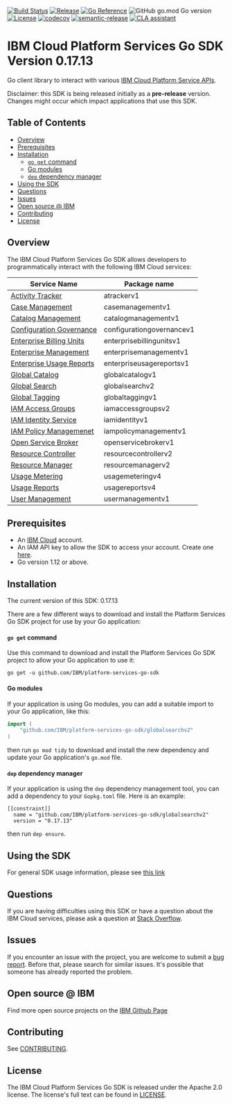 [![Build Status](https://travis-ci.com/IBM/platform-services-go-sdk.svg?branch=main)](https://travis-ci.com/IBM/platform-services-go-sdk)
[![Release](https://img.shields.io/github/v/release/IBM/platform-services-go-sdk)](https://github.com/IBM/platform-services-go-sdk/releases/latest)
[![Go Reference](https://pkg.go.dev/badge/github.com/IBM/platform-services-go-sdk.svg)](https://pkg.go.dev/github.com/IBM/platform-services-go-sdk)
![GitHub go.mod Go version](https://img.shields.io/github/go-mod/go-version/IBM/platform-services-go-sdk)
[![License](https://img.shields.io/badge/License-Apache%202.0-blue.svg)](https://opensource.org/licenses/Apache-2.0)
[![codecov](https://codecov.io/gh/IBM/platform-services-go-sdk/branch/main/graph/badge.svg)](https://codecov.io/gh/IBM/platform-services-go-sdk)
[![semantic-release](https://img.shields.io/badge/%20%20%F0%9F%93%A6%F0%9F%9A%80-semantic--release-e10079.svg)](https://github.com/semantic-release/semantic-release)
[![CLA assistant](https://cla-assistant.io/readme/badge/ibm/platform-services-go-sdk)](https://cla-assistant.io/ibm/platform-services-go-sdk)


# IBM Cloud Platform Services Go SDK Version 0.17.13

Go client library to interact with various
[IBM Cloud Platform Service APIs](https://cloud.ibm.com/docs?tab=api-docs&category=platform_services).

Disclaimer: this SDK is being released initially as a **pre-release** version.
Changes might occur which impact applications that use this SDK.

## Table of Contents
<!--
  The TOC below is generated using the `markdown-toc` node package.

      https://github.com/jonschlinkert/markdown-toc

  You should regenerate the TOC after making changes to this file.

      npx markdown-toc -i README.md
  -->

<!-- toc -->

- [Overview](#overview)
- [Prerequisites](#prerequisites)
- [Installation](#installation)
    + [`go get` command](#go-get-command)
    + [Go modules](#go-modules)
    + [`dep` dependency manager](#dep-dependency-manager)
- [Using the SDK](#using-the-sdk)
- [Questions](#questions)
- [Issues](#issues)
- [Open source @ IBM](#open-source--ibm)
- [Contributing](#contributing)
- [License](#license)

<!-- tocstop -->

## Overview

The IBM Cloud Platform Services Go SDK allows developers to programmatically interact with the following IBM Cloud services:

Service Name | Package name 
--- | --- 
[Activity Tracker](https://test.cloud.ibm.com/apidocs/atracker) | atrackerv1
[Case Management](https://cloud.ibm.com/apidocs/case-management) | casemanagementv1
[Catalog Management](https://cloud.ibm.com/apidocs/resource-catalog/private-catalog) | catalogmanagementv1
[Configuration Governance](https://cloud.ibm.com/apidocs/security-compliance/config) | configurationgovernancev1
[Enterprise Billing Units](https://cloud.ibm.com/apidocs/enterprise-apis/billing-unit) | enterprisebillingunitsv1
[Enterprise Management](https://cloud.ibm.com/apidocs/enterprise-apis/enterprise) | enterprisemanagementv1
[Enterprise Usage Reports](https://cloud.ibm.com/apidocs/enterprise-apis/resource-usage-reports) | enterpriseusagereportsv1
[Global Catalog](https://cloud.ibm.com/apidocs/resource-catalog/global-catalog) | globalcatalogv1
[Global Search](https://cloud.ibm.com/apidocs/search) | globalsearchv2
[Global Tagging](https://cloud.ibm.com/apidocs/tagging) | globaltaggingv1
[IAM Access Groups](https://cloud.ibm.com/apidocs/iam-access-groups) | iamaccessgroupsv2
[IAM Identity Service](https://cloud.ibm.com/apidocs/iam-identity-token-api) | iamidentityv1
[IAM Policy Managemenet](https://cloud.ibm.com/apidocs/iam-policy-management) | iampolicymanagementv1
[Open Service Broker](https://cloud.ibm.com/apidocs/resource-controller/ibm-cloud-osb-api) | openservicebrokerv1
[Resource Controller](https://cloud.ibm.com/apidocs/resource-controller/resource-controller) | resourcecontrollerv2
[Resource Manager](https://cloud.ibm.com/apidocs/resource-controller/resource-manager) | resourcemanagerv2
[Usage Metering](https://cloud.ibm.com/apidocs/usage-metering) | usagemeteringv4
[Usage Reports](https://cloud.ibm.com/apidocs/metering-reporting) | usagereportsv4
[User Management](https://cloud.ibm.com/apidocs/user-management) | usermanagementv1

## Prerequisites

[ibm-cloud-onboarding]: https://cloud.ibm.com/registration

* An [IBM Cloud][ibm-cloud-onboarding] account.
* An IAM API key to allow the SDK to access your account. Create one
[here](https://cloud.ibm.com/iam/apikeys).
* Go version 1.12 or above.

## Installation
The current version of this SDK: 0.17.13

There are a few different ways to download and install the Platform Services Go SDK project for use by your
Go application:

#### `go get` command  
Use this command to download and install the Platform Services Go SDK project to allow your Go application to
use it:

```
go get -u github.com/IBM/platform-services-go-sdk
```

#### Go modules  
If your application is using Go modules, you can add a suitable import to your
Go application, like this:

```go
import (
	"github.com/IBM/platform-services-go-sdk/globalsearchv2"
)
```

then run `go mod tidy` to download and install the new dependency and update your Go application's
`go.mod` file.

#### `dep` dependency manager  
If your application is using the `dep` dependency management tool, you can add a dependency
to your `Gopkg.toml` file.  Here is an example:

```
[[constraint]]
  name = "github.com/IBM/platform-services-go-sdk/globalsearchv2"
  version = "0.17.13"

```

then run `dep ensure`.

## Using the SDK
For general SDK usage information, please see
[this link](https://github.com/IBM/ibm-cloud-sdk-common/blob/main/README.md)

## Questions

If you are having difficulties using this SDK or have a question about the IBM Cloud services,
please ask a question at
[Stack Overflow](http://stackoverflow.com/questions/ask?tags=ibm-cloud).

## Issues
If you encounter an issue with the project, you are welcome to submit a
[bug report](https://github.com/IBM/platform-services-go-sdk/issues).
Before that, please search for similar issues. It's possible that someone has already reported the problem.

## Open source @ IBM
Find more open source projects on the [IBM Github Page](http://ibm.github.io/)

## Contributing
See [CONTRIBUTING](CONTRIBUTING.md).

## License

The IBM Cloud Platform Services Go SDK is released under the Apache 2.0 license.
The license's full text can be found in [LICENSE](LICENSE).
